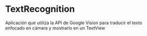 # TextRecognition
Aplicación que utiliza la API de Google Vision para traducir el texto enfocado en cámara y mostrarlo en un TextView
